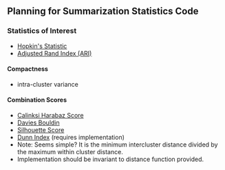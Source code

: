 Planning for Summarization Statistics Code
------------------------------------------
### Statistics of Interest
 - [Hopkin's Statistic](https://en.wikipedia.org/wiki/Hopkins_statistic)
 - [Adjusted Rand Index (ARI)](https://scikit-learn.org/stable/modules/generated/sklearn.metrics.adjusted_rand_score.html#sklearn.metrics.adjusted_rand_score)
 
 #### Compactness
 - intra-cluster variance
 
 #### Combination Scores
 - [Calinksi Harabaz Score](https://scikit-learn.org/stable/modules/generated/sklearn.metrics.calinski_harabaz_score.html#sklearn.metrics.calinski_harabaz_score)
 - [Davies Bouldin](https://scikit-learn.org/stable/modules/generated/sklearn.metrics.davies_bouldin_score.html#sklearn.metrics.davies_bouldin_score)
 - [Silhouette Score](https://scikit-learn.org/stable/modules/generated/sklearn.metrics.silhouette_score.html#sklearn.metrics.silhouette_score)
 - [Dunn Index](https://en.wikipedia.org/wiki/Dunn_index) (requires implementation)
  - Note: Seems simple? It is the minimum intercluster distance divided by the maximum within cluster distance.
  - Implementation should be invariant to distance function provided.
